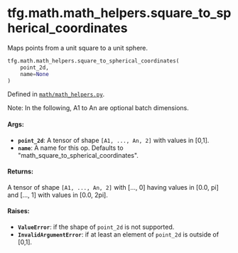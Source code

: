 <div itemscope itemtype="http://developers.google.com/ReferenceObject">
<meta itemprop="name" content="tfg.math.math_helpers.square_to_spherical_coordinates" />
<meta itemprop="path" content="Stable" />
</div>

# tfg.math.math_helpers.square_to_spherical_coordinates

Maps points from a unit square to a unit sphere.

``` python
tfg.math.math_helpers.square_to_spherical_coordinates(
    point_2d,
    name=None
)
```



Defined in [`math/math_helpers.py`](https://github.com/tensorflow/graphics/blob/master/tensorflow_graphics/math/math_helpers.py).

<!-- Placeholder for "Used in" -->

Note:
  In the following, A1 to An are optional batch dimensions.

#### Args:

* <b>`point_2d`</b>: A tensor of shape `[A1, ..., An, 2]` with values in [0,1].
* <b>`name`</b>: A name for this op. Defaults to
    "math_square_to_spherical_coordinates".


#### Returns:

A tensor of shape `[A1, ..., An, 2]` with [..., 0] having values in
[0.0, pi] and [..., 1] with values in [0.0, 2pi].


#### Raises:

* <b>`ValueError`</b>: if the shape of `point_2d`  is not supported.
* <b>`InvalidArgumentError`</b>: if at least an element of `point_2d` is outside of
  [0,1].